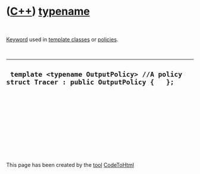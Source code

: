 



 

 

 

 

 

([C++](Cpp.htm)) [typename](CppTypename.htm)
============================================

 

[Keyword](CppKeyword.htm) used in [template
classes](CppTemplateClass.htm) or [policies](CppPolicy.htm).

 

  -------------------------------------------------------------------------------------------
  ` template <typename OutputPolicy> //A policy struct Tracer : public OutputPolicy {   };`
  -------------------------------------------------------------------------------------------

 

 

 

 

 





 




This page has been created by the [tool](Tools.htm)
[CodeToHtml](ToolCodeToHtml.htm)
